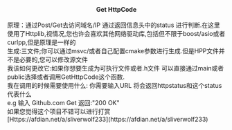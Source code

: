 <div align='center'><strong> Get HttpCode </strong></div> <br>
原理：通过Post/Get去访问域名/IP 通过返回信息头中的status 进行判断.在这里使用了Httplib,视情况,您也许会喜欢其他网络驱动库,包括但不限于boost/asio或者curlpp,但是原理是一样的<br>
生成:三文件;你可以通过msvc/或者自己配置cmake参数进行生成.但是HPP文件并不是必要的,您可以修改源文件<br>
我该如何更改它:如果你想要生成为可执行文件或者.h文件 可以直接通过main或者public选择或者调用GetHttpCode这个函数.<br>
我在调用的时候需要使用什么: 你需要输入URL 将会返回httpstatus和这个status代表什么<br>
e.g 输入 Github.com Get 返回:"200 OK"<br>
如果您觉得这个项目不错可以进行打赏<br>
[Https://afdian.net/a/sliverwolf233](https://afdian.net/a/sliverwolf233)

